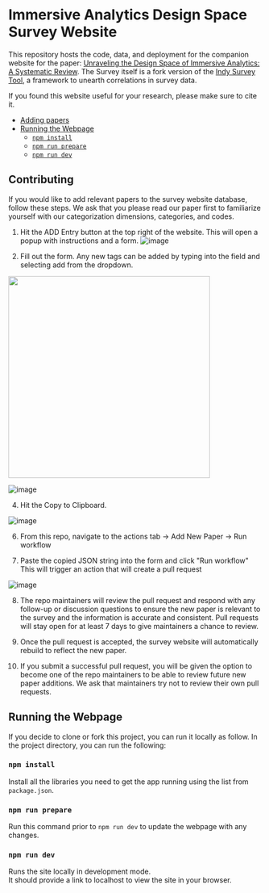 # Immersive Analytics Design Space Survey Website
This repository hosts the code, data, and deployment for the companion website for the paper: [Unraveling the Design Space of Immersive Analytics:
A Systematic Review](link). The Survey itself is a fork version of the [Indy Survey Tool](https://github.com/VisDunneRight/Indy-Survey-Tool), a framework to unearth correlations in survey data.

If you found this website useful for your research, please make sure to cite it. 

- [Adding papers](#contributing)
- [Running the Webpage](#running-the-webpage)
  - [`npm install`](#npm-install)
  - [`npm run prepare`](#npm-run-prepare)
  - [`npm run dev`](#npm-run-dev)
    
##  Contributing
If you would like to add relevant papers to the survey website database, follow these steps. We ask that you please read our paper first to familiarize yourself with our categorization dimensions, categories, and codes.

1. Hit the ADD Entry button at the top right of the website. This will open a popup with instructions and a form.
  ![image](https://github.com/VisDunneRight/IA-Survey/assets/7236305/f063bcfd-245a-467f-97e7-b343addbe8ea)

2. Fill out the form. Any new tags can be added by typing into the field and selecting add from the dropdown.
  <img src="https://github.com/VisDunneRight/IA-Survey/assets/7236305/602983b2-108d-4fff-99aa-f2a40c3fb4b3" atl="Image of form" width="400">

  ![image](https://github.com/VisDunneRight/IA-Survey/assets/7236305/87b21651-e6c7-4116-85b4-c5a47021782d)

4. Hit the Copy to Clipboard.

  ![image](https://github.com/VisDunneRight/IA-Survey/assets/7236305/fde1ab7b-1fd0-4cea-9029-272c1cc37238)

6. From this repo, navigate to the actions tab -> Add New Paper -> Run workflow

7. Paste the copied JSON string into the form and click "Run workflow" This will trigger an action that will create a pull request

![image](https://github.com/VisDunneRight/IA-Survey/assets/13991410/4c998bab-fa62-4779-9a03-b1a0d351d344)

8. The repo maintainers will review the pull request and respond with any follow-up or discussion questions to ensure the new paper is relevant to the survey and the information is accurate and consistent. Pull requests will stay open for at least 7 days to give maintainers a chance to review. 

9. Once the pull request is accepted, the survey website will automatically rebuild to reflect the new paper. 

10. If you submit a successful pull request, you will be given the option to become one of the repo maintainers to be able to review future new paper additions. We ask that maintainers try not to review their own pull requests. 

## Running the Webpage
If you decide to clone or fork this project, you can run it locally as follow.
In the project directory, you can run the following:

### `npm install`

Install all the libraries you need to get the app running using the list from `package.json`.

### `npm run prepare`

Run this command prior to `npm run dev` to update the webpage with any changes.

### `npm run dev`

Runs the site locally in development mode.<br />
It should provide a link to localhost to view the site in your browser.

